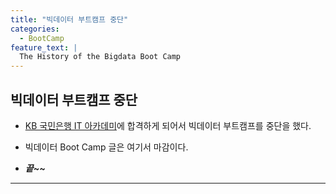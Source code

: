 ```yaml
---
title: "빅데이터 부트캠프 중단"
categories:
  - BootCamp
feature_text: |
  The History of the Bigdata Boot Camp
---
```


## 빅데이터 부트캠프 중단

- [KB 국민은행 IT 아카데미](<https://sonhyeono.github.io/kb%20%EA%B5%AD%EB%AF%BC%EC%9D%80%ED%96%89%20it%20%EC%95%84%EC%B9%B4%EB%8D%B0%EB%AF%B8/2022/03/20/KB_IT_Academy(1)/>)에 합격하게 되어서 빅데이터 부트캠프를 중단을 했다.

- 빅데이터 Boot Camp 글은 여기서 마감이다.

- **_끝~~_**

---
